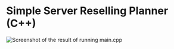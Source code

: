 # Simple Server Reselling Planner (C++)

![Screenshot of the result of running main.cpp](https://iili.io/Fsk6OYv.png)